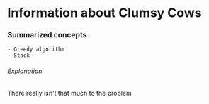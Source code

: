 # Information about Clumsy Cows
### Summarized concepts
    - Greedy algorithm
    - Stack

###### Explanation
There really isn't that much to the problem
